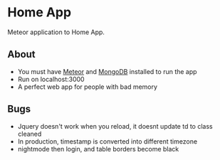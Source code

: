 # Home App

Meteor application to Home App.

## About

* You must have [Meteor](https://www.meteor.com/) and [MongoDB](https://www.mongodb.com/) installed to run the app
* Run on localhost:3000
* A perfect web app for people with bad memory

## Bugs

* Jquery doesn't work when you reload, it doesnt update td to class cleaned
* In production, timestamp is converted into different timezone
* nightmode then login, and table borders become black
